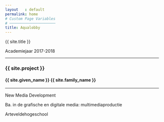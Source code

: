 ```yaml
---
layout   : default
permalink: home
# Custom Page Variables
# ─────────────────────
title: Aqualobby
---
```


{{ site.title }}

Academiejaar 2017-2018

---

### {{ site.project }}
#### {{ site.given_name }} {{ site.family_name }}

---

New Media Development

Ba. in de grafische en digitale media: multimediaproductie

Arteveldehogeschool
